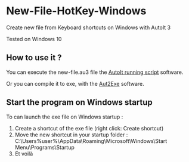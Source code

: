 # New-File-HotKey-Windows
Create new file from Keyboard shortcuts on Windows with AutoIt 3

Tested on Windows 10

## How to use it ?

You can execute the new-file.au3 file the [AutoIt running script](https://www.autoitscript.com/site/autoit/downloads/) software.

Or you can compile it to exe, with the [Aut2Exe](https://www.autoitscript.com/site/autoit/downloads/) software.


## Start the program on Windows startup

To can launch the exe file on Windows startup :

1. Create a shortcut of the exe file (right click: Create shortcut)
2. Move the new shortcut in your startup folder : C:\Users\%user%\AppData\Roaming\Microsoft\Windows\Start Menu\Programs\Startup
3. Et voilà
